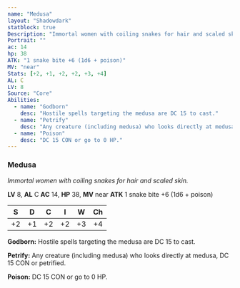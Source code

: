 ```yaml
---
name: "Medusa"
layout: "Shadowdark"
statblock: true
Description: "Immortal women with coiling snakes for hair and scaled skin."
Portrait: ""
ac: 14
hp: 38
ATK: "1 snake bite +6 (1d6 + poison)"
MV: "near"
Stats: [+2, +1, +2, +2, +3, +4]
AL: C
LV: 8
Source: "Core"
Abilities:
  - name: "Godborn"
    desc: "Hostile spells targeting the medusa are DC 15 to cast."
  - name: "Petrify"
    desc: "Any creature (including medusa) who looks directly at medusa, DC 15 CON or petrified."
  - name: "Poison"
    desc: "DC 15 CON or go to 0 HP."
---
```


### Medusa

_Immortal women with coiling snakes for hair and scaled skin._

**LV** 8, **AL** C
**AC** 14, **HP** 38, **MV** near
**ATK** 1 snake bite +6 (1d6 + poison)

|  S  |  D  |  C  |  I  |  W  |  Ch  |
|:---:|:---:|:---:|:---:|:---:|:----:|
| +2 | +1 | +2 | +2 | +3 | +4 |

**Godborn:** Hostile spells targeting the medusa are DC 15 to cast.

**Petrify:** Any creature (including medusa) who looks directly at medusa, DC 15 CON or petrified.

**Poison:** DC 15 CON or go to 0 HP.

